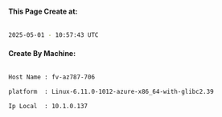 
   
#### This Page Create at:

```bash

2025-05-01 - 10:57:43 UTC

```

#### Create By Machine:

```bash

Host Name : fv-az787-706

platform  : Linux-6.11.0-1012-azure-x86_64-with-glibc2.39

Ip Local  : 10.1.0.137

```

